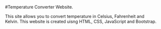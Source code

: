 #Temperature Converter Website. 

This site allows you to convert temperature in Celsius, Fahrenheit and Kelvin. 
This website is created uisng HTML, CSS, JavaScript and Bootstrap.
